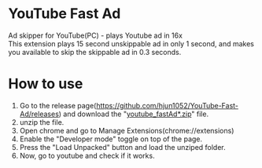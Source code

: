# YouTube Fast Ad
Ad skipper for YouTube(PC) - plays Youtube ad in 16x   
This extension plays 15 second unskippable ad in only 1 second, and makes you available to skip the skippable ad in 0.3 seconds.

# How to use
1. Go to the release page(https://github.com/hjun1052/YouTube-Fast-Ad/releases) and download the "[youtube_fastAd*.zip](https://github.com/hjun1052/YouTube-Fast-Ad/releases/download/v.1.1.00/youtube_fastAd1.1.00.zip)" file.
2. unzip the file.
3. Open chrome and go to Manage Extensions(chrome://extensions)
4. Enable the "Developer mode" toggle on top of the page.
5. Press the "Load Unpacked" button and load the unziped folder.
6. Now, go to youtube and check if it works.
